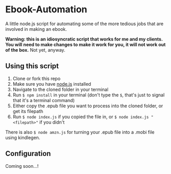# Ebook-Automation

A little node.js script for automating some of the more tedious jobs that are involved in making an ebook.

**Warning: this is an idiosyncratic script that works for me and my clients. You will need to make changes to make it work for you, it will not work out of the box.** Not yet, anyway.

## Using this script

1. Clone or fork this repo
2. Make sure you have [node.js](https://nodejs.org/) installed
3. Navigate to the cloned folder in your terminal
4. Run `$ npm install` in your terminal (don't type the `$`, that's just to signal that it's a terminal command)
5. Either copy the .epub file you want to process into the cloned folder, or get its filepath
6. Run `$ node index.js` if you copied the file in, or `$ node index.js "<filepath>"` if you didn't

There is also `$ node amzn.js` for turning your .epub file into a .mobi file using kindlegen.

## Configuration

Coming soon...!
